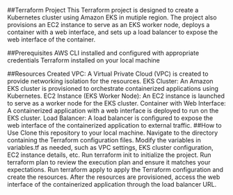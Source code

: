 ##Terraform Project
This Terraform project is designed to create a Kubernetes cluster using Amazon EKS in mutiple region. The project also provisions an EC2 instance to serve as an EKS worker node, deploys a container with a web interface, and sets up a load balancer to expose the web interface of the container.

##Prerequisites
AWS CLI installed and configured with appropriate credentials
Terraform installed on your local machine

##Resources Created
VPC: A Virtual Private Cloud (VPC) is created to provide networking isolation for the resources.
EKS Cluster: An Amazon EKS cluster is provisioned to orchestrate containerized applications using Kubernetes.
EC2 Instance (EKS Worker Node): An EC2 instance is launched to serve as a worker node for the EKS cluster.
Container with Web Interface: A containerized application with a web interface is deployed to run on the EKS cluster.
Load Balancer: A load balancer is configured to expose the web interface of the containerized application to external traffic.
##How to Use
Clone this repository to your local machine.
Navigate to the directory containing the Terraform configuration files.
Modify the variables in variables.tf as needed, such as VPC settings, EKS cluster configuration, EC2 instance details, etc.
Run terraform init to initialize the project.
Run terraform plan to review the execution plan and ensure it matches your expectations.
Run terraform apply to apply the Terraform configuration and create the resources.
After the resources are provisioned, access the web interface of the containerized application through the load balancer URL.
